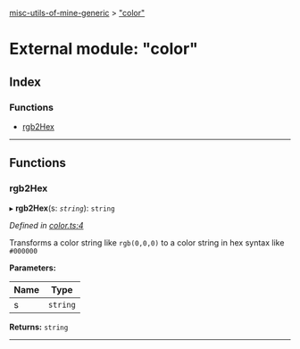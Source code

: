 [misc-utils-of-mine-generic](../README.md) > ["color"](../modules/_color_.md)

# External module: "color"

## Index

### Functions

* [rgb2Hex](_color_.md#rgb2hex)

---

## Functions

<a id="rgb2hex"></a>

###  rgb2Hex

▸ **rgb2Hex**(s: *`string`*): `string`

*Defined in [color.ts:4](https://github.com/cancerberoSgx/misc-utils-of-mine/blob/dca33e4/misc-utils-of-mine-generic/src/color.ts#L4)*

Transforms a color string like `rgb(0,0,0)` to a color string in hex syntax like `#000000`

**Parameters:**

| Name | Type |
| ------ | ------ |
| s | `string` |

**Returns:** `string`

___

